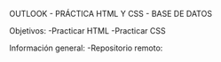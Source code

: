 OUTLOOK - PRÁCTICA HTML Y CSS - BASE DE DATOS 

Objetivos:
    -Practicar HTML
    -Practicar CSS


Información general:
    -Repositorio remoto:
